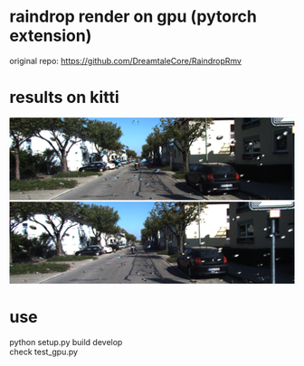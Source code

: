 # raindrop render on gpu (pytorch extension)
original repo: https://github.com/DreamtaleCore/RaindropRmv<br/>

# results on kitti
![L](https://github.com/sjg918/rainrender/blob/main/L_000000.png?raw=true)
![R](https://github.com/sjg918/rainrender/blob/main/R_000000.png?raw=true)

# use
python setup.py build develop<br/>
check test_gpu.py
